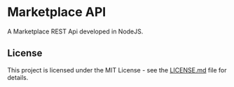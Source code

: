 # Marketplace API

A Marketplace REST Api developed in NodeJS.

## License

This project is licensed under the MIT License - see the [LICENSE.md](LICENSE.md) file for details.
